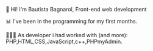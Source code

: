 👋 Hi! I'm Bautista Bagnarol, Front-end web development

📊 I've been in the programming for my first months.

👩🏻‍💻 As developer i had worked with (and more): PHP,HTML,CSS,JavaScript,c++,PHPmyAdmin.
        
